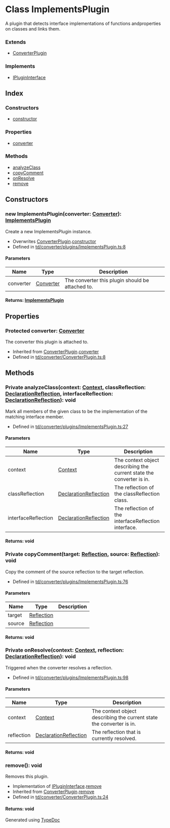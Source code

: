 # Class ImplementsPlugin
A plugin that detects interface implementations of functions andproperties on classes and links them.

### Extends
* [ConverterPlugin](td.converter.converterplugin.md)

### Implements
* [IPluginInterface](../interfaces/td.iplugininterface.md)

## Index

### Constructors
* [constructor](td.converter.implementsplugin.md#constructor)

### Properties
* [converter](td.converter.implementsplugin.md#converter)

### Methods
* [analyzeClass](td.converter.implementsplugin.md#analyzeclass)
* [copyComment](td.converter.implementsplugin.md#copycomment)
* [onResolve](td.converter.implementsplugin.md#onresolve)
* [remove](td.converter.implementsplugin.md#remove)

## Constructors

### new ImplementsPlugin(converter: [Converter](td.converter.converter.md)): [ImplementsPlugin](td.converter.implementsplugin.md)
Create a new ImplementsPlugin instance.  
* Overwrites [ConverterPlugin](td.converter.converterplugin.md).[constructor](td.converter.converterplugin.md#constructor)
* Defined in [td/converter/plugins/ImplementsPlugin.ts:8](https://github.com/kimamula/typedoc/blob/HEAD/src/td/converter/plugins/ImplementsPlugin.ts#L8)


#### Parameters

| Name | Type | Description |
| ---- | ---- | ---- |
| converter | [Converter](td.converter.converter.md)| The converter this plugin should be attached to. |

#### Returns: [ImplementsPlugin](td.converter.implementsplugin.md)

## Properties

### Protected converter: [Converter](td.converter.converter.md)
The converter this plugin is attached to.
* Inherited from [ConverterPlugin](td.converter.converterplugin.md).[converter](td.converter.converterplugin.md#converter)
* Defined in [td/converter/ConverterPlugin.ts:8](https://github.com/kimamula/typedoc/blob/HEAD/src/td/converter/ConverterPlugin.ts#L8)


## Methods

### Private analyzeClass(context: [Context](td.converter.context.md), classReflection: [DeclarationReflection](td.models.declarationreflection.md), interfaceReflection: [DeclarationReflection](td.models.declarationreflection.md)): void
Mark all members of the given class to be the implementation of the matching interface member.  
* Defined in [td/converter/plugins/ImplementsPlugin.ts:27](https://github.com/kimamula/typedoc/blob/HEAD/src/td/converter/plugins/ImplementsPlugin.ts#L27)


#### Parameters

| Name | Type | Description |
| ---- | ---- | ---- |
| context | [Context](td.converter.context.md)| The context object describing the current state the converter is in. |
| classReflection | [DeclarationReflection](td.models.declarationreflection.md)| The reflection of the classReflection class. |
| interfaceReflection | [DeclarationReflection](td.models.declarationreflection.md)| The reflection of the interfaceReflection interface. |

#### Returns: void

### Private copyComment(target: [Reflection](td.models.reflection.md), source: [Reflection](td.models.reflection.md)): void
Copy the comment of the source reflection to the target reflection.  
* Defined in [td/converter/plugins/ImplementsPlugin.ts:76](https://github.com/kimamula/typedoc/blob/HEAD/src/td/converter/plugins/ImplementsPlugin.ts#L76)


#### Parameters

| Name | Type | Description |
| ---- | ---- | ---- |
| target | [Reflection](td.models.reflection.md)|  |
| source | [Reflection](td.models.reflection.md)|  |

#### Returns: void

### Private onResolve(context: [Context](td.converter.context.md), reflection: [DeclarationReflection](td.models.declarationreflection.md)): void
Triggered when the converter resolves a reflection.  
* Defined in [td/converter/plugins/ImplementsPlugin.ts:98](https://github.com/kimamula/typedoc/blob/HEAD/src/td/converter/plugins/ImplementsPlugin.ts#L98)


#### Parameters

| Name | Type | Description |
| ---- | ---- | ---- |
| context | [Context](td.converter.context.md)| The context object describing the current state the converter is in. |
| reflection | [DeclarationReflection](td.models.declarationreflection.md)| The reflection that is currently resolved. |

#### Returns: void

### remove(): void
Removes this plugin.  
* Implementation of [IPluginInterface](../interfaces/td.iplugininterface.md).[remove](../interfaces/td.iplugininterface.md#remove)
* Inherited from [ConverterPlugin](td.converter.converterplugin.md).[remove](td.converter.converterplugin.md#remove)
* Defined in [td/converter/ConverterPlugin.ts:24](https://github.com/kimamula/typedoc/blob/HEAD/src/td/converter/ConverterPlugin.ts#L24)

#### Returns: void


Generated using [TypeDoc](http://typedoc.io)

